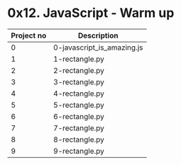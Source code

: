 # 0x12. JavaScript - Warm up

| Project no | Description                |
| ---------- | -------------------------- |
| 0          | 0-javascript_is_amazing.js |
| 1          | 1-rectangle.py             |
| 2          | 2-rectangle.py             |
| 3          | 3-rectangle.py             |
| 4          | 4-rectangle.py             |
| 5          | 5-rectangle.py             |
| 6          | 6-rectangle.py             |
| 7          | 7-rectangle.py             |
| 8          | 8-rectangle.py             |
| 9          | 9-rectangle.py             |
